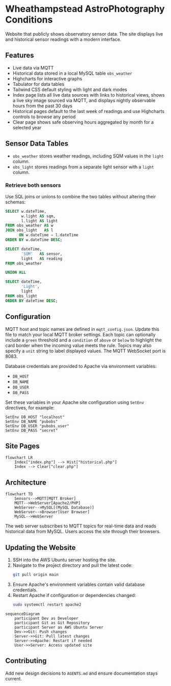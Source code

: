 # Wheathampstead AstroPhotography Conditions

Website that publicly shows observatory sensor data. The site displays live and historical sensor readings with a modern interface.

## Features

- Live data via MQTT
- Historical data stored in a local MySQL table `obs_weather`
- Highcharts for interactive graphs
- Tabulator for data tables
- Tailwind CSS default styling with light and dark modes
- Index page lists all live data sources with links to historical views, shows a live sky image sourced via MQTT, and displays nightly observable hours from the past 30 days
- Historical pages default to the last week of readings and use Highcharts controls to browse any period
- Clear page shows safe observing hours aggregated by month for a selected year

## Sensor Data Tables

- `obs_weather` stores weather readings, including SQM values in the `light` column.
- `obs_light` stores readings from a separate light sensor with a `light` column.

### Retrieve both sensors

Use SQL joins or unions to combine the two tables without altering their schemas:

```sql
SELECT w.dateTime,
       w.light AS sqm,
       l.light AS light
FROM obs_weather AS w
JOIN obs_light   AS l
      ON w.dateTime = l.dateTime
ORDER BY w.dateTime DESC;
```

```sql
SELECT dateTime,
       'SQM'   AS sensor,
       light   AS reading
FROM obs_weather

UNION ALL

SELECT dateTime,
       'Light',
       light
FROM obs_light
ORDER BY dateTime DESC;
```

## Configuration

MQTT host and topic names are defined in `mqtt_config.json`. Update this file to match your local MQTT broker settings.
Each topic can optionally include a `green` threshold and a `condition` of `above` or `below` to highlight the card border when the incoming value meets the rule. Topics may also specify a `unit` string to label displayed values. The MQTT WebSocket port is 8083.

Database credentials are provided to Apache via environment variables:

- `DB_HOST`
- `DB_NAME`
- `DB_USER`
- `DB_PASS`

Set these variables in your Apache site configuration using `SetEnv` directives, for example:

```
SetEnv DB_HOST "localhost"
SetEnv DB_NAME "pubobs"
SetEnv DB_USER "pubobs_user"
SetEnv DB_PASS "secret"
```

## Site Pages

```mermaid
flowchart LR
    Index["index.php"] --> Hist["historical.php"]
    Index --> Clear["clear.php"]
```

## Architecture

```mermaid
flowchart TD
    Sensors-->MQTT[MQTT Broker]
    MQTT-->WebServer[Apache2/PHP]
    WebServer-->MySQL[(MySQL Database)]
    WebServer-->Browser[User Browser]
    MySQL-->WebServer
```

The web server subscribes to MQTT topics for real-time data and reads historical data from MySQL. Users access the site through their browsers.

## Updating the Website

1. SSH into the AWS Ubuntu server hosting the site.
2. Navigate to the project directory and pull the latest code:
   ```bash
   git pull origin main
   ```
3. Ensure Apache's environment variables contain valid database credentials.
4. Restart Apache if configuration or dependencies changed:
   ```bash
   sudo systemctl restart apache2
   ```

```mermaid
sequenceDiagram
    participant Dev as Developer
    participant Git as Git Repository
    participant Server as AWS Ubuntu Server
    Dev->>Git: Push changes
    Server->>Git: Pull latest changes
    Server->>Apache: Restart if needed
    User->>Server: Access updated site
```

## Contributing

Add new design decisions to `AGENTS.md` and ensure documentation stays current.
